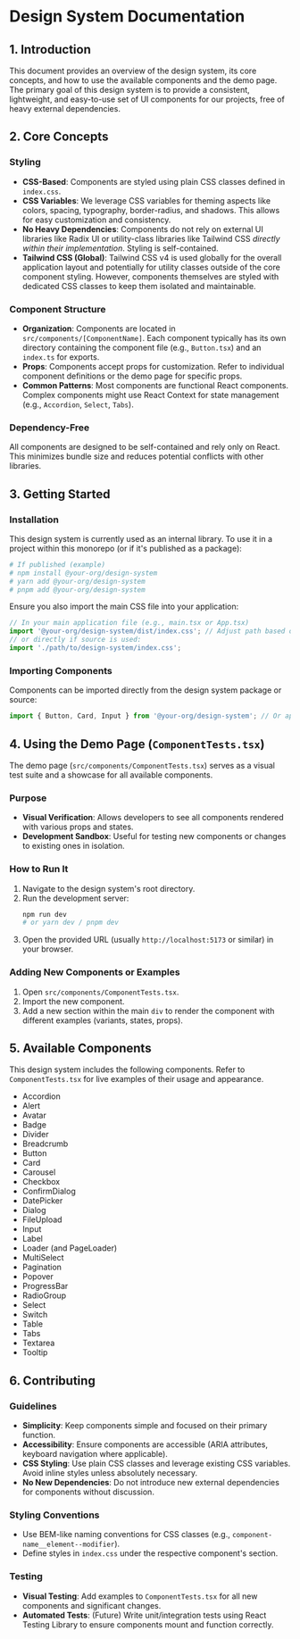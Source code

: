 # Design System Documentation

## 1. Introduction

This document provides an overview of the design system, its core concepts, and how to use the available components and the demo page.
The primary goal of this design system is to provide a consistent, lightweight, and easy-to-use set of UI components for our projects, free of heavy external dependencies.

## 2. Core Concepts

### Styling

- **CSS-Based**: Components are styled using plain CSS classes defined in `index.css`.
- **CSS Variables**: We leverage CSS variables for theming aspects like colors, spacing, typography, border-radius, and shadows. This allows for easy customization and consistency.
- **No Heavy Dependencies**: Components do not rely on external UI libraries like Radix UI or utility-class libraries like Tailwind CSS *directly within their implementation*. Styling is self-contained.
- **Tailwind CSS (Global)**: Tailwind CSS v4 is used globally for the overall application layout and potentially for utility classes outside of the core component styling. However, components themselves are styled with dedicated CSS classes to keep them isolated and maintainable.

### Component Structure

- **Organization**: Components are located in `src/components/[ComponentName]`. Each component typically has its own directory containing the component file (e.g., `Button.tsx`) and an `index.ts` for exports.
- **Props**: Components accept props for customization. Refer to individual component definitions or the demo page for specific props.
- **Common Patterns**: Most components are functional React components. Complex components might use React Context for state management (e.g., `Accordion`, `Select`, `Tabs`).

### Dependency-Free

All components are designed to be self-contained and rely only on React. This minimizes bundle size and reduces potential conflicts with other libraries.

## 3. Getting Started

### Installation

This design system is currently used as an internal library. To use it in a project within this monorepo (or if it's published as a package):

```bash
# If published (example)
# npm install @your-org/design-system
# yarn add @your-org/design-system
# pnpm add @your-org/design-system
```

Ensure you also import the main CSS file into your application:

```javascript
// In your main application file (e.g., main.tsx or App.tsx)
import '@your-org/design-system/dist/index.css'; // Adjust path based on build output
// or directly if source is used:
import './path/to/design-system/index.css';
```

### Importing Components

Components can be imported directly from the design system package or source:

```javascript
import { Button, Card, Input } from '@your-org/design-system'; // Or appropriate path
```

## 4. Using the Demo Page (`ComponentTests.tsx`)

The demo page (`src/components/ComponentTests.tsx`) serves as a visual test suite and a showcase for all available components.

### Purpose

- **Visual Verification**: Allows developers to see all components rendered with various props and states.
- **Development Sandbox**: Useful for testing new components or changes to existing ones in isolation.

### How to Run It

1. Navigate to the design system's root directory.
2. Run the development server:
   ```bash
   npm run dev
   # or yarn dev / pnpm dev
   ```
3. Open the provided URL (usually `http://localhost:5173` or similar) in your browser.

### Adding New Components or Examples

1. Open `src/components/ComponentTests.tsx`.
2. Import the new component.
3. Add a new section within the main `div` to render the component with different examples (variants, states, props).

## 5. Available Components

This design system includes the following components. Refer to `ComponentTests.tsx` for live examples of their usage and appearance.

- Accordion
- Alert
- Avatar
- Badge
- Divider
- Breadcrumb
- Button
- Card
- Carousel
- Checkbox
- ConfirmDialog
- DatePicker
- Dialog
- FileUpload
- Input
- Label
- Loader (and PageLoader)
- MultiSelect
- Pagination
- Popover
- ProgressBar
- RadioGroup
- Select
- Switch
- Table
- Tabs
- Textarea
- Tooltip

## 6. Contributing

### Guidelines

- **Simplicity**: Keep components simple and focused on their primary function.
- **Accessibility**: Ensure components are accessible (ARIA attributes, keyboard navigation where applicable).
- **CSS Styling**: Use plain CSS classes and leverage existing CSS variables. Avoid inline styles unless absolutely necessary.
- **No New Dependencies**: Do not introduce new external dependencies for components without discussion.

### Styling Conventions

- Use BEM-like naming conventions for CSS classes (e.g., `component-name__element--modifier`).
- Define styles in `index.css` under the respective component's section.

### Testing

- **Visual Testing**: Add examples to `ComponentTests.tsx` for all new components and significant changes.
- **Automated Tests**: (Future) Write unit/integration tests using React Testing Library to ensure components mount and function correctly.
